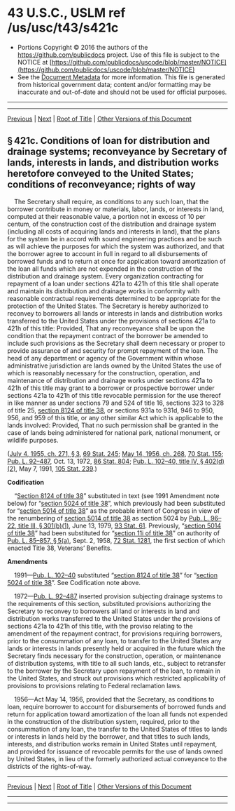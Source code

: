 ---
---

# 43 U.S.C., USLM ref /us/usc/t43/s421c

* Portions Copyright © 2016 the authors of the https://github.com/publicdocs project.
  Use of this file is subject to the NOTICE at [https://github.com/publicdocs/uscode/blob/master/NOTICE](https://github.com/publicdocs/uscode/blob/master/NOTICE)
* See the [Document Metadata](././../../../../..//README.md) for more information.
  This file is generated from historical government data; content and/or formatting may be inaccurate and out-of-date and should not be used for official purposes.

----------
----------

[Previous](./../../../../..//us/usc/t43/ch12/schIII/m__us_usc_t43_s421b.md) | [Next](./../../../../..//us/usc/t43/ch12/schIII/m__us_usc_t43_s421d.md) | [Root of Title](./../../../../../) | [Other Versions of this Document](https://publicdocs.github.io/go/links?ns=uslm&ref=%2Fus%2Fusc%2Ft43%2Fs421c)

## § 421c. Conditions of loan for distribution and drainage systems; reconveyance by Secretary of lands, interests in lands, and distribution works heretofore conveyed to the United States; conditions of reconveyance; rights of way

    The Secretary shall require, as conditions to any such loan, that the borrower contribute in money or materials, labor, lands, or interests in land, computed at their reasonable value, a portion not in excess of 10 per centum, of the construction cost of the distribution and drainage system (including all costs of acquiring lands and interests in land), that the plans for the system be in accord with sound engineering practices and be such as will achieve the purposes for which the system was authorized, and that the borrower agree to account in full in regard to all disbursements of borrowed funds and to return at once for application toward amortization of the loan all funds which are not expended in the construction of the distribution and drainage system. Every organization contracting for repayment of a loan under sections 421a to 421h of this title shall operate and maintain its distribution and drainage works in conformity with reasonable contractual requirements determined to be appropriate for the protection of the United States. The Secretary is hereby authorized to reconvey to borrowers all lands or interests in lands and distribution works transferred to the United States under the provisions of sections 421a to 421h of this title: Provided, That any reconveyance shall be upon the condition that the repayment contract of the borrower be amended to include such provisions as the Secretary shall deem necessary or proper to provide assurance of and security for prompt repayment of the loan. The head of any department or agency of the Government within whose administrative jurisdiction are lands owned by the United States the use of which is reasonably necessary for the construction, operation, and maintenance of distribution and drainage works under sections 421a to 421h of this title may grant to a borrower or prospective borrower under sections 421a to 421h of this title revocable permission for the use thereof in like manner as under sections 79 and 524 of title 16, sections 323 to 328 of title 25, [section 8124 of title 38][/us/usc/t38/s8124], or sections 931a to 931d, 946 to 950, 956, and 959 of this title, or any other similar Act which is applicable to the lands involved: Provided, That no such permission shall be granted in the case of lands being administered for national park, national monument, or wildlife purposes.

([July 4, 1955, ch. 271, § 3][/us/act/1955-07-04/ch271/s3], [69 Stat. 245][/us/stat/69/245]; [May 14, 1956, ch. 268][/us/act/1956-05-14/ch268], [70 Stat. 155][/us/stat/70/155]; [Pub. L. 92–487][/us/pl/92/487], Oct. 13, 1972, [86 Stat. 804][/us/stat/86/804]; [Pub. L. 102–40, title IV, § 402(d)(2)][/us/pl/102/40/s402/d/2], May 7, 1991, [105 Stat. 239][/us/stat/105/239].)

 __Codification__ 

    “[Section 8124 of title 38][/us/usc/t38/s8124]” substituted in text (see 1991 Amendment note below) for “[section 5024 of title 38][/us/usc/t38/s5024]”, which previously had been substituted for “[section 5014 of title 38][/us/usc/t38/s5014]” as the probable intent of Congress in view of the renumbering of [section 5014 of title 38][/us/usc/t38/s5014] as section 5024 by [Pub. L. 96–22, title III, § 301(b)(1)][/us/pl/96/22/s301/b/1], June 13, 1979, [93 Stat. 61][/us/stat/93/61]. Previously, “[section 5014 of title 38][/us/usc/t38/s5014]” had been substituted for “[section 11i of title 38][/us/usc/t38/s11i]” on authority of [Pub. L. 85–857, § 5(a)][/us/pl/85/857/s5/a], Sept. 2, 1958, [72 Stat. 1281][/us/stat/72/1281], the first section of which enacted Title 38, Veterans’ Benefits.

 __Amendments__ 

    1991—[Pub. L. 102–40][/us/pl/102/40] substituted “[section 8124 of title 38][/us/usc/t38/s8124]” for “[section 5024 of title 38][/us/usc/t38/s5024]”. See Codification note above.

    1972—[Pub. L. 92–487][/us/pl/92/487] inserted provision subjecting drainage systems to the requirements of this section, substituted provisions authorizing the Secretary to reconvey to borrowers all land or interests in land and distribution works transferred to the United States under the provisions of sections 421a to 421h of this title, with the proviso relating to the amendment of the repayment contract, for provisions requiring borrowers, prior to the consummation of any loan, to transfer to the United States any lands or interests in lands presently held or acquired in the future which the Secretary finds necessary for the construction, operation, or maintenance of distribution systems, with title to all such lands, etc., subject to retransfer to the borrower by the Secretary upon repayment of the loan, to remain in the United States, and struck out provisions which restricted applicability of provisions to provisions relating to Federal reclamation laws.

    1956—Act May 14, 1956, provided that the Secretary, as conditions to loan, require borrower to account for disbursements of borrowed funds and return for application toward amortization of the loan all funds not expended in the construction of the distribution system, required, prior to the consummation of any loan, the transfer to the United States of titles to lands or interests in lands held by the borrower, and that titles to such lands, interests, and distribution works remain in United States until repayment, and provided for issuance of revocable permits for the use of lands owned by United States, in lieu of the formerly authorized actual conveyance to the districts of the rights-of-way.

----------

[Previous](./../../../../..//us/usc/t43/ch12/schIII/m__us_usc_t43_s421b.md) | [Next](./../../../../..//us/usc/t43/ch12/schIII/m__us_usc_t43_s421d.md) | [Root of Title](./../../../../../) | [Other Versions of this Document](https://publicdocs.github.io/go/links?ns=uslm&ref=%2Fus%2Fusc%2Ft43%2Fs421c)

----------
----------

[/us/usc/t38/s8124]: https://publicdocs.github.io/go/links?ns=uslm&ref=%2Fus%2Fusc%2Ft38%2Fs8124
[/us/act/1955-07-04/ch271/s3]: https://publicdocs.github.io/go/links?ns=uslm&ref=%2Fus%2Fact%2F1955-07-04%2Fch271%2Fs3
[/us/stat/69/245]: https://publicdocs.github.io/go/links?ns=uslm&ref=%2Fus%2Fstat%2F69%2F245
[/us/act/1956-05-14/ch268]: https://publicdocs.github.io/go/links?ns=uslm&ref=%2Fus%2Fact%2F1956-05-14%2Fch268
[/us/stat/70/155]: https://publicdocs.github.io/go/links?ns=uslm&ref=%2Fus%2Fstat%2F70%2F155
[/us/pl/92/487]: https://publicdocs.github.io/go/links?ns=uslm&ref=%2Fus%2Fpl%2F92%2F487
[/us/stat/86/804]: https://publicdocs.github.io/go/links?ns=uslm&ref=%2Fus%2Fstat%2F86%2F804
[/us/pl/102/40/s402/d/2]: https://publicdocs.github.io/go/links?ns=uslm&ref=%2Fus%2Fpl%2F102%2F40%2Fs402%2Fd%2F2
[/us/stat/105/239]: https://publicdocs.github.io/go/links?ns=uslm&ref=%2Fus%2Fstat%2F105%2F239
[/us/usc/t38/s8124]: https://publicdocs.github.io/go/links?ns=uslm&ref=%2Fus%2Fusc%2Ft38%2Fs8124
[/us/usc/t38/s5024]: https://publicdocs.github.io/go/links?ns=uslm&ref=%2Fus%2Fusc%2Ft38%2Fs5024
[/us/usc/t38/s5014]: https://publicdocs.github.io/go/links?ns=uslm&ref=%2Fus%2Fusc%2Ft38%2Fs5014
[/us/usc/t38/s5014]: https://publicdocs.github.io/go/links?ns=uslm&ref=%2Fus%2Fusc%2Ft38%2Fs5014
[/us/pl/96/22/s301/b/1]: https://publicdocs.github.io/go/links?ns=uslm&ref=%2Fus%2Fpl%2F96%2F22%2Fs301%2Fb%2F1
[/us/stat/93/61]: https://publicdocs.github.io/go/links?ns=uslm&ref=%2Fus%2Fstat%2F93%2F61
[/us/usc/t38/s5014]: https://publicdocs.github.io/go/links?ns=uslm&ref=%2Fus%2Fusc%2Ft38%2Fs5014
[/us/usc/t38/s11i]: https://publicdocs.github.io/go/links?ns=uslm&ref=%2Fus%2Fusc%2Ft38%2Fs11i
[/us/pl/85/857/s5/a]: https://publicdocs.github.io/go/links?ns=uslm&ref=%2Fus%2Fpl%2F85%2F857%2Fs5%2Fa
[/us/stat/72/1281]: https://publicdocs.github.io/go/links?ns=uslm&ref=%2Fus%2Fstat%2F72%2F1281
[/us/pl/102/40]: https://publicdocs.github.io/go/links?ns=uslm&ref=%2Fus%2Fpl%2F102%2F40
[/us/usc/t38/s8124]: https://publicdocs.github.io/go/links?ns=uslm&ref=%2Fus%2Fusc%2Ft38%2Fs8124
[/us/usc/t38/s5024]: https://publicdocs.github.io/go/links?ns=uslm&ref=%2Fus%2Fusc%2Ft38%2Fs5024
[/us/pl/92/487]: https://publicdocs.github.io/go/links?ns=uslm&ref=%2Fus%2Fpl%2F92%2F487


